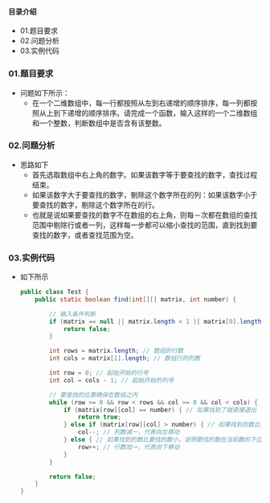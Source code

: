 #### 目录介绍
- 01.题目要求
- 02.问题分析
- 03.实例代码


### 01.题目要求
- 问题如下所示：
    - 在一个二维数组中，每一行都按照从左到右递增的顺序排序，每一列都按照从上到下递增的顺序排序。请完成一个函数，输入这样的一个二维数组和一个整数，判断数组中是否含有该整数。

### 02.问题分析
- 思路如下
    - 首先选取数组中右上角的数字。如果该数字等于要查找的数字，查找过程结束。
    - 如果该数字大于要查找的数字，剔除这个数字所在的列：如果该数字小于要查找的数字，剔除这个数字所在的行。
    - 也就是说如果要查找的数字不在数组的右上角，则每－次都在数组的查找范围中剔除行或者一列，这样每一步都可以缩小查找的范围，直到找到要查找的数字，或者查找范围为空。


### 03.实例代码
- 如下所示
    ```java
    public class Test {  
        public static boolean find(int[][] matrix, int number) {  
    
            // 输入条件判断  
            if (matrix == null || matrix.length < 1 || matrix[0].length < 1) {  
                return false;  
            }  
    
            int rows = matrix.length; // 数组的行数  
            int cols = matrix[1].length; // 数组行的列数  
    
            int row = 0; // 起始开始的行号  
            int col = cols - 1; // 起始开始的列号  
    
            // 要查找的位置确保在数组之内  
            while (row >= 0 && row < rows && col >= 0 && col < cols) {  
                if (matrix[row][col] == number) { // 如果找到了就直接退出  
                    return true;  
                } else if (matrix[row][col] > number) { // 如果找到的数比要找的数大，说明要找的数在当前数的左边  
                    col--; // 列数减一，代表向左移动  
                } else { // 如果找到的数比要找的数小，说明要找的数在当前数的下边  
                    row++; // 行数加一，代表向下移动  
                }  
            }  
    
            return false;  
        }   
    }
    ```
